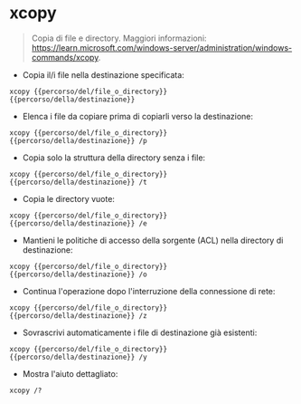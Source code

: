 # xcopy

> Copia di file e directory.
> Maggiori informazioni: <https://learn.microsoft.com/windows-server/administration/windows-commands/xcopy>.

- Copia il/i file nella destinazione specificata:

`xcopy {{percorso/del/file_o_directory}} {{percorso/della/destinazione}}`

- Elenca i file da copiare prima di copiarli verso la destinazione:

`xcopy {{percorso/del/file_o_directory}} {{percorso/della/destinazione}} /p`

- Copia solo la struttura della directory senza i file:

`xcopy {{percorso/del/file_o_directory}} {{percorso/della/destinazione}} /t`

- Copia le directory vuote:

`xcopy {{percorso/del/file_o_directory}} {{percorso/della/destinazione}} /e`

- Mantieni le politiche di accesso della sorgente (ACL) nella directory di destinazione:

`xcopy {{percorso/del/file_o_directory}} {{percorso/della/destinazione}} /o`

- Continua l'operazione dopo l'interruzione della connessione di rete:

`xcopy {{percorso/del/file_o_directory}} {{percorso/della/destinazione}} /z`

- Sovrascrivi automaticamente i file di destinazione già esistenti:

`xcopy {{percorso/del/file_o_directory}} {{percorso/della/destinazione}} /y`

- Mostra l'aiuto dettagliato:

`xcopy /?`
